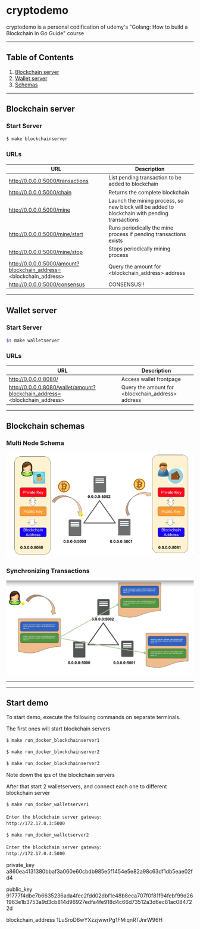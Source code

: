 # cryptodemo

cryptodemo is a personal codification of udemy's "Golang: How to build a Blockchain in Go Guide" course

---

## Table of Contents
1. [Blockchain server](#blockchain-server)
2. [Wallet server](#wallet-server)
3. [Schemas](#blockchain-schemas)

---
## Blockchain server
### Start Server
```bash 
$ make blockchainserver
```

### URLs
|URL|Description|
|---|---|
|http://0.0.0.0:5000/transactions |List pending transaction to be added to blockchain|
|http://0.0.0.0:5000/chain|Returns the complete blockchain|
|http://0.0.0.0:5000/mine|Launch the mining process, so new block will be added to blockchain with pending transactions|
|http://0.0.0.0:5000/mine/start|Runs periodically the mine process if pending transactions exists|
|http://0.0.0.0:5000/mine/stop|Stops periodically mining process|
|http://0.0.0.0:5000/amount?blockchain_address=<blockchain_address>| Query the amount for <blockchain_address> address|
|http://0.0.0.0:5000/consensus|CONSENSUS!!|

---
## Wallet server
### Start Server
```bash 
$s make walletserver
```

### URLs

|URL|Description|
|---|---|
|http://0.0.0.0:8080/ | Access wallet frontpage|
|http://0.0.0.0:8080/wallet/amount?blockchain_address=<blockchain_address>| Query the amount for <blockchain_address> address|  

---

## Blockchain schemas 


### Multi Node Schema
![MultiNodeSchema](resources/multiNode.png)

### Synchronizing Transactions
![Synchronizing Transactions](resources/syncTransactions.png)

---

---

## Start demo

To start demo, execute the following commands on separate terminals. 

The first ones will start blockchain servers

```bash
$ make run_docker_blockchainserver1
```
```bash
$ make run_docker_blockchainserver2
```
```bash
$ make run_docker_blockchainserver3
```
Note down the ips of the blockchain servers

After that start 2 walletservers, and connect each one to different blockchain server

```bash
$ make run_docker_walletserver1

Enter the blockchain server gateway: 
http://172.17.0.3:5000
```

```bash
$ make run_docker_walletserver2

Enter the blockchain server gateway: 
http://172.17.0.4:5000
```

private_key        a860ea4131380bbaf3a060e60cbdb985e5f1454e5e82a98c63df1db5eae02fd4

public_key         91777f4dbe7b6635236ada4fec2fdd02dbf1e48b8eca707f0f81f94febf99d261963e1b3753a9d3cb814d96927edfa4fe918d4c66d73512a3d6ec81ac084722d

blockchain_address 1LuSroD6wYXzzjwwrPg1FMiqnRTJnrW96H
